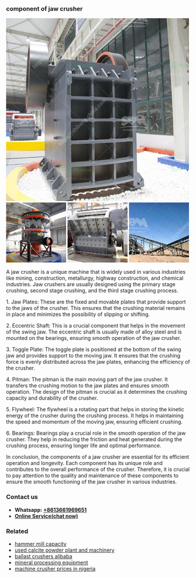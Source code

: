 <h3>component of jaw crusher</h3><img src='1706755588.jpg' alt=''><p>A jaw crusher is a unique machine that is widely used in various industries like mining, construction, metallurgy, highway construction, and chemical industries. Jaw crushers are usually designed using the primary stage crushing, second stage crushing, and the third stage crushing process.</p><p>1. Jaw Plates: These are the fixed and movable plates that provide support to the jaws of the crusher. This ensures that the crushing material remains in place and minimizes the possibility of slipping or shifting.</p><p>2. Eccentric Shaft: This is a crucial component that helps in the movement of the swing jaw. The eccentric shaft is usually made of alloy steel and is mounted on the bearings, ensuring smooth operation of the jaw crusher.</p><p>3. Toggle Plate: The toggle plate is positioned at the bottom of the swing jaw and provides support to the moving jaw. It ensures that the crushing force is evenly distributed across the jaw plates, enhancing the efficiency of the crusher.</p><p>4. Pitman: The pitman is the main moving part of the jaw crusher. It transfers the crushing motion to the jaw plates and ensures smooth operation. The design of the pitman is crucial as it determines the crushing capacity and durability of the crusher.</p><p>5. Flywheel: The flywheel is a rotating part that helps in storing the kinetic energy of the crusher during the crushing process. It helps in maintaining the speed and momentum of the moving jaw, ensuring efficient crushing.</p><p>6. Bearings: Bearings play a crucial role in the smooth operation of the jaw crusher. They help in reducing the friction and heat generated during the crushing process, ensuring longer life and optimal performance.</p><p>In conclusion, the components of a jaw crusher are essential for its efficient operation and longevity. Each component has its unique role and contributes to the overall performance of the crusher. Therefore, it is crucial to pay attention to the quality and maintenance of these components to ensure the smooth functioning of the jaw crusher in various industries.</p><h3>Contact us</h3><ul><li><strong>Whatsapp:&nbsp;<a href="https://wa.me/8613661969651">+8613661969651</a></strong></li><li><a href="https://swt.shibang-china.com/?git&amp;zhl&amp;component of jaw crusher"><strong>Online Service(chat now)</strong></a></li></ul><h3>Related</h3><ul><li><a href='hammer mill capacity.md'>hammer mill capacity</a></li><li><a href='used calcite powder plant and machinery.md'>used calcite powder plant and machinery</a></li><li><a href='ballast crushers alibaba.md'>ballast crushers alibaba</a></li><li><a href='mineral processing equipment.md'>mineral processing equipment</a></li><li><a href='machine crusher prices in nigeria.md'>machine crusher prices in nigeria</a></li></ul>